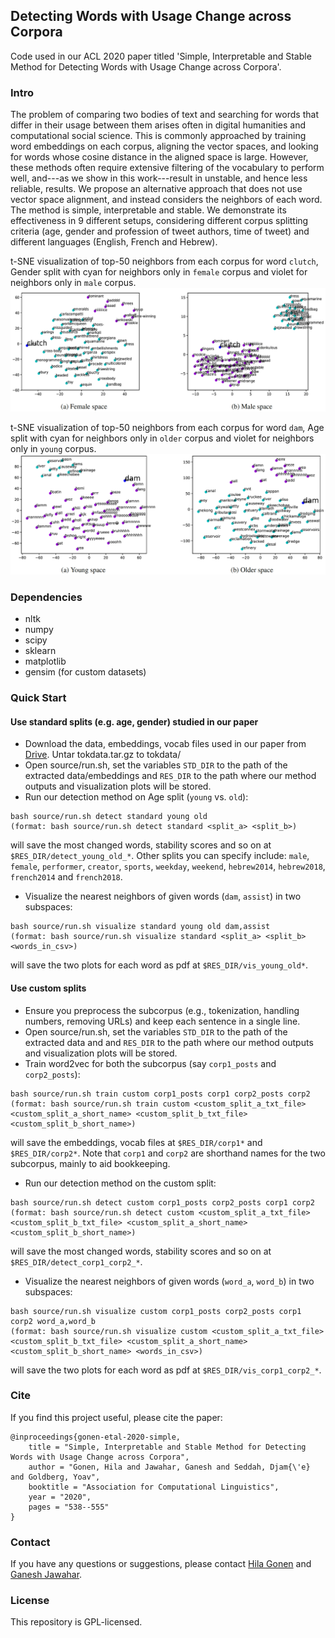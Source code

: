 ## Detecting Words with Usage Change across Corpora

Code used in our ACL 2020 paper titled 'Simple, Interpretable and Stable Method for Detecting Words with Usage Change across Corpora'.

### Intro
The problem of comparing two bodies of text and searching for words that differ in their usage between them arises often in digital humanities and computational social science. This is commonly approached by training word embeddings on each corpus, aligning the vector spaces, and looking for words whose cosine distance in the aligned space is large. However, these methods often require extensive filtering of the vocabulary to perform well, and---as we show in this work---result in unstable, and hence less reliable, results. We propose an alternative approach that does not use vector space alignment, and instead considers the neighbors of each word. The method is simple, interpretable and stable. We demonstrate its effectiveness in 9 different setups, considering different corpus splitting criteria (age, gender and profession of tweet authors, time of tweet) and different languages (English, French and Hebrew).

t-SNE visualization of top-50 neighbors from each corpus for word `clutch`, Gender split with cyan for neighbors only in `female` corpus and violet for neighbors only in `male` corpus.
![Word `clutch` in gender split](images/gender.png)

t-SNE visualization of top-50 neighbors from each corpus for word `dam`, Age split with cyan for neighbors only in `older` corpus and violet for neighbors only in `young` corpus.
![Word `dam` in age split](images/age.png)

### Dependencies
* nltk
* numpy
* scipy
* sklearn
* matplotlib
* gensim (for custom datasets)

### Quick Start

#### Use standard splits (e.g. age, gender) studied in our paper
* Download the data, embeddings, vocab files used in our paper from [Drive](https://1drv.ms/u/s!AlflMXNPVy-wgYwvnHTl-CfOoQh_qw?e=Q8hptH). Untar tokdata.tar.gz to tokdata/
* Open source/run.sh, set the variables `STD_DIR` to the path of the extracted data/embeddings and `RES_DIR` to the path where our method outputs and visualization plots will be stored.
* Run our detection method on Age split (`young` vs. `old`):
```
bash source/run.sh detect standard young old
(format: bash source/run.sh detect standard <split_a> <split_b>)
```
will save the most changed words, stability scores and so on at `$RES_DIR/detect_young_old_*`.
Other splits you can specify include: `male`, `female`, `performer`, `creator`, `sports`, `weekday`, `weekend`, `hebrew2014`, `hebrew2018`, `french2014` and `french2018`.
* Visualize the nearest neighbors of given words (`dam`, `assist`) in two subspaces:
```
bash source/run.sh visualize standard young old dam,assist
(format: bash source/run.sh visualize standard <split_a> <split_b> <words_in_csv>)
```
will save the two plots for each word as pdf at `$RES_DIR/vis_young_old*`.

#### Use custom splits
* Ensure you preprocess the subcorpus (e.g., tokenization, handling numbers, removing URLs) and keep each sentence in a single line.
* Open source/run.sh, set the variables `STD_DIR` to the path of the extracted data and and `RES_DIR` to the path where our method outputs and visualization plots will be stored.
* Train word2vec for both the subcorpus (say `corp1_posts` and `corp2_posts`):
```
bash source/run.sh train custom corp1_posts corp1 corp2_posts corp2
(format: bash source/run.sh train custom <custom_split_a_txt_file> <custom_split_a_short_name> <custom_split_b_txt_file> <custom_split_b_short_name>)
```
will save the embeddings, vocab files at `$RES_DIR/corp1*` and `$RES_DIR/corp2*`. Note that `corp1` and `corp2` are shorthand names for the two subcorpus, mainly to aid bookkeeping.
* Run our detection method on the custom split:
```
bash source/run.sh detect custom corp1_posts corp2_posts corp1 corp2
(format: bash source/run.sh detect custom <custom_split_a_txt_file> <custom_split_b_txt_file> <custom_split_a_short_name> <custom_split_b_short_name>)
```
will save the most changed words, stability scores and so on at `$RES_DIR/detect_corp1_corp2_*`.
* Visualize the nearest neighbors of given words (`word_a`, `word_b`) in two subspaces:
```
bash source/run.sh visualize custom corp1_posts corp2_posts corp1 corp2 word_a,word_b
(format: bash source/run.sh visualize custom <custom_split_a_txt_file> <custom_split_b_txt_file> <custom_split_a_short_name> <custom_split_b_short_name> <words_in_csv>)
```
will save the two plots for each word as pdf at `$RES_DIR/vis_corp1_corp2_*`.

### Cite
If you find this project useful, please cite the paper:
```
@inproceedings{gonen-etal-2020-simple,
    title = "Simple, Interpretable and Stable Method for Detecting Words with Usage Change across Corpora",
    author = "Gonen, Hila and Jawahar, Ganesh and Seddah, Djam{\'e}  and Goldberg, Yoav",
    booktitle = "Association for Computational Linguistics",
    year = "2020",
    pages = "538--555"
}
```

### Contact
If you have any questions or suggestions, please contact [Hila Gonen](mailto:hilagnn@gmail.com) and [Ganesh Jawahar](mailto:ganeshjwhr@gmail.com).

### License
This repository is GPL-licensed.


